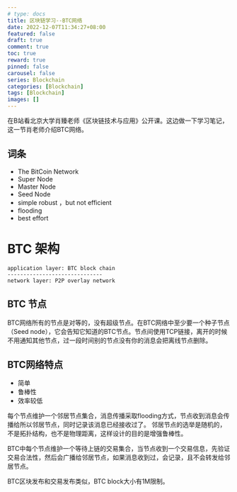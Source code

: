 ```yaml
---
# type: docs 
title: 区块链学习--BTC网络
date: 2022-12-07T11:34:27+08:00
featured: false
draft: true
comment: true
toc: true
reward: true
pinned: false
carousel: false
series: Blockchain
categories: [Blockchain]
tags: [Blockchain]
images: []
---
```


在B站看北京大学肖臻老师《区块链技术与应用》公开课。这边做一下学习笔记，这一节肖老师介绍BTC网络。


## 词条

- The BitCoin  Network
- Super Node
- Master Node
- Seed Node
- simple robust ，but not efficient
- flooding
- best effort

# BTC 架构

```
application layer: BTC block chain
------------------------------
network layer: P2P overlay network
```


## BTC 节点

BTC网络所有的节点是对等的，没有超级节点。在BTC网络中至少要一个种子节点（Seed node），它会告知它知道的BTC节点。节点间使用TCP链接，离开的时候不用通知其他节点，过一段时间别的节点没有你的消息会把离线节点删除。

## BTC网络特点

- 简单
- 鲁棒性
- 效率较低

每个节点维护一个邻居节点集合，消息传播采取flooding方式，节点收到消息会传播给所以邻居节点，同时记录该消息已经接收过了。
邻居节点的选举是随机的，不是拓扑结构，也不是物理距离，这样设计的目的是增强鲁棒性。

BTC中每个节点维护一个等待上链的交易集合，当节点收到一个交易信息，先验证交易合法性，然后会广播给邻居节点，如果消息收到过，会记录，且不会转发给邻居节点。

BTC区块发布和交易发布类似，BTC block大小有1M限制。
